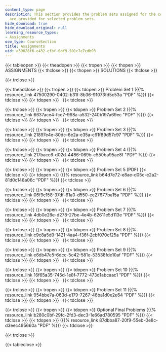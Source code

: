 ```yaml
---
content_type: page
description: This section provides the problem sets assigned for the course. Solutions
  are provided for selected problem sets.
hide_download: true
hide_download_original: null
learning_resource_types:
- Assignments
ocw_type: CourseSection
title: Assignments
uid: a39828f6-e432-cfbf-0af9-501c7e7cdb93
---
```


{{< tableopen >}}
{{< theadopen >}}
{{< tropen >}}
{{< thopen >}}
ASSIGNMENTS
{{< thclose >}}
{{< thopen >}}
SOLUTIONS
{{< thclose >}}

{{< trclose >}}

{{< theadclose >}}
{{< tropen >}}
{{< tdopen >}}
Problem Set 1 ({{% resource_link 47500290-0402-b31f-8b36-91073fd5c53a "PDF" %}})
{{< tdclose >}}
{{< tdopen >}}
 
{{< tdclose >}}

{{< trclose >}}
{{< tropen >}}
{{< tdopen >}}
Problem Set 2 ({{% resource_link 6637ace4-fce7-998a-a532-240b197a69ec "PDF" %}})
{{< tdclose >}}
{{< tdopen >}}
 
{{< tdclose >}}

{{< trclose >}}
{{< tropen >}}
{{< tdopen >}}
Problem Set 3 ({{% resource_link 21897e4e-80dc-6e2a-e35a-c91f89d57c97 "PDF" %}})
{{< tdclose >}}
{{< tdopen >}}
 
{{< tdclose >}}

{{< trclose >}}
{{< tropen >}}
{{< tdopen >}}
Problem Set 4 ({{% resource_link 217bacc6-d02d-4486-069b-c550ba95ae8f "PDF" %}})
{{< tdclose >}}
{{< tdopen >}}
 
{{< tdclose >}}

{{< trclose >}}
{{< tropen >}}
{{< tdopen >}}
Problem Set 5 (PDF)
{{< tdclose >}}
{{< tdopen >}}
({{% resource_link b64d7e72-e8ae-d05c-e2a2-81d0c148a06c "PDF" %}})
{{< tdclose >}}

{{< trclose >}}
{{< tropen >}}
{{< tdopen >}}
Problem Set 6 ({{% resource_link 06f9c158-37df-61a0-d550-ee27677ba15a "PDF" %}})
{{< tdclose >}}
{{< tdopen >}}
 
{{< tdclose >}}

{{< trclose >}}
{{< tropen >}}
{{< tdopen >}}
Problem Set 7 ({{% resource_link 4db0e28e-d278-27be-4e4b-62611e5d113e "PDF" %}})
{{< tdclose >}}
{{< tdopen >}}
 
{{< tdclose >}}

{{< trclose >}}
{{< tropen >}}
{{< tdopen >}}
Problem Set 8 ({{% resource_link c9c8a5d0-1421-4aa4-f36f-2cbf070cf25a "PDF" %}})
{{< tdclose >}}
{{< tdopen >}}
 
{{< tdclose >}}

{{< trclose >}}
{{< tropen >}}
{{< tdopen >}}
Problem Set 9 ({{% resource_link e6db47e5-6dcc-5c42-581e-53538fde10af "PDF" %}})
{{< tdclose >}}
{{< tdopen >}}
 
{{< tdclose >}}

{{< trclose >}}
{{< tropen >}}
{{< tdopen >}}
Problem Set 10 ({{% resource_link 16f65a35-745d-1e8f-7772-473d1abcaac1 "PDF" %}})
{{< tdclose >}}
{{< tdopen >}}
 
{{< tdclose >}}

{{< trclose >}}
{{< tropen >}}
{{< tdopen >}}
Problem Set 11 ({{% resource_link 954bbe7a-063d-e179-7267-48ba1d0e2e64 "PDF" %}})
{{< tdclose >}}
{{< tdopen >}}
 
{{< tdclose >}}

{{< trclose >}}
{{< tropen >}}
{{< tdopen >}}
Optional Final Problems ({{% resource_link b280c0bf-29fc-2fd3-dec3-1e66ad780595 "PDF" %}})
{{< tdclose >}}
{{< tdopen >}}
({{% resource_link 87dbba87-20f9-55eb-0e8c-d3eec495660a "PDF" %}})
{{< tdclose >}}

{{< trclose >}}

{{< tableclose >}}